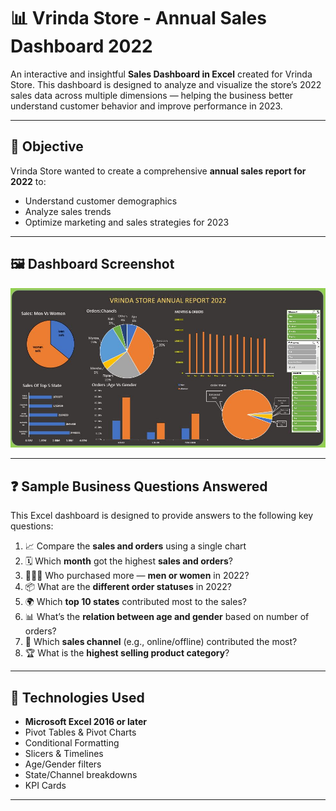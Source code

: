 # 📊 Vrinda Store - Annual Sales Dashboard 2022

An interactive and insightful **Sales Dashboard in Excel** created for Vrinda Store. This dashboard is designed to analyze and visualize the store’s 2022 sales data across multiple dimensions — helping the business better understand customer behavior and improve performance in 2023.

---

## 🎯 Objective

Vrinda Store wanted to create a comprehensive **annual sales report for 2022** to:
- Understand customer demographics
- Analyze sales trends
- Optimize marketing and sales strategies for 2023

---

## 🖼️ Dashboard Screenshot

![Dashboard](./DASHBORD.JPG)

---


## ❓ Sample Business Questions Answered

This Excel dashboard is designed to provide answers to the following key questions:

1. 📈 Compare the **sales and orders** using a single chart  
2. 🗓️ Which **month** got the highest **sales and orders**?  
3. 🧑‍🤝‍🧑 Who purchased more — **men or women** in 2022?  
4. 📦 What are the **different order statuses** in 2022?  
5. 🌍 Which **top 10 states** contributed most to the sales?  
6. 📊 What’s the **relation between age and gender** based on number of orders?  
7. 🛒 Which **sales channel** (e.g., online/offline) contributed the most?  
8. 🏆 What is the **highest selling product category**?

---

## 📌 Technologies Used

- **Microsoft Excel 2016 or later**
- Pivot Tables & Pivot Charts
- Conditional Formatting
- Slicers & Timelines
- Age/Gender filters
- State/Channel breakdowns
- KPI Cards
 
 ---

